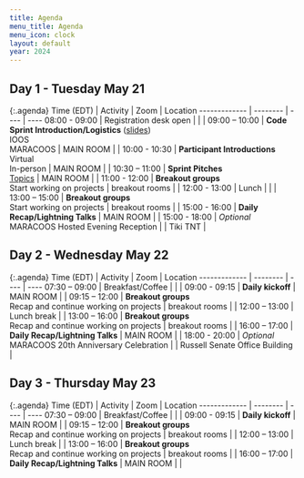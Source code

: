 ```yaml
---
title: Agenda
menu_title: Agenda
menu_icon: clock
layout: default
year: 2024
---
```


## Day 1 - Tuesday May 21

{:.agenda}
Time (EDT)    | Activity | Zoom | Location
------------- | -------- | ---- | ----
08:00 - 09:00 | Registration desk open |  |  |
09:00 – 10:00 | **Code Sprint Introduction/Logistics** ([slides](https://docs.google.com/presentation/d/1ps8MXDya-xnOkGsoMuwDEt18scWLc6GxDzyei1pdD1Y/edit?usp=sharing))<br>IOOS<br>MARACOOS | MAIN ROOM |  |
10:00 - 10:30 | **Participant Introductions**<br>Virtual<br>In-person | MAIN ROOM |  |
10:30 – 11:00 | **Sprint Pitches**<br>[Topics](/ioos-code-sprint/2024/topics) | MAIN ROOM |  |
11:00 - 12:00 | **Breakout groups**<br>Start working on projects | breakout rooms |  |
12:00 - 13:00 | Lunch | |  |
13:00 – 15:00 | **Breakout groups**<br>Start working on projects | breakout rooms |  |
15:00 - 16:00 | **Daily Recap/Lightning Talks** | MAIN ROOM |  |
15:00 - 18:00 | _Optional_ MARACOOS Hosted Evening Reception |  | Tiki TNT |

## Day 2 - Wednesday May 22

{:.agenda}
Time (EDT)    | Activity | Zoom | Location
------------- | -------- | ---- | ----
07:30 – 09:00 | Breakfast/Coffee |  |  | 
09:00 - 09:15 | **Daily kickoff** | MAIN ROOM |  |
09:15 – 12:00 | **Breakout groups**<br>Recap and continue working on projects | breakout rooms |  |
12:00 – 13:00 | Lunch break | |
13:00 – 16:00 | **Breakout groups**<br>Recap and continue working on projects | breakout rooms |  |
16:00 – 17:00 | **Daily Recap/Lightning Talks** | MAIN ROOM |  |
18:00 - 20:00 | _Optional_ MARACOOS 20th Anniversary Celebration |  | Russell Senate Office Building |

## Day 3 - Thursday May 23

{:.agenda}
Time (EDT)    | Activity | Zoom | Location
------------- | -------- | ---- | ----
07:30 – 09:00 | Breakfast/Coffee |  |  |
09:00 - 09:15 | **Daily kickoff** | MAIN ROOM |  |
09:15 – 12:00 | **Breakout groups**<br>Recap and continue working on projects | breakout rooms |  |
12:00 – 13:00 | Lunch break |  |
13:00 – 16:00 | **Breakout groups**<br>Recap and continue working on projects | breakout rooms |  |
16:00 – 17:00 | **Daily Recap/Lightning Talks** | MAIN ROOM |  |
